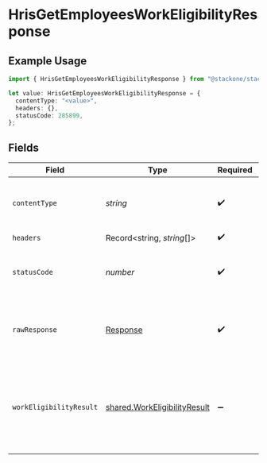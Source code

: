 # HrisGetEmployeesWorkEligibilityResponse

## Example Usage

```typescript
import { HrisGetEmployeesWorkEligibilityResponse } from "@stackone/stackone-client-ts/sdk/models/operations";

let value: HrisGetEmployeesWorkEligibilityResponse = {
  contentType: "<value>",
  headers: {},
  statusCode: 285899,
};
```

## Fields

| Field                                                                               | Type                                                                                | Required                                                                            | Description                                                                         |
| ----------------------------------------------------------------------------------- | ----------------------------------------------------------------------------------- | ----------------------------------------------------------------------------------- | ----------------------------------------------------------------------------------- |
| `contentType`                                                                       | *string*                                                                            | :heavy_check_mark:                                                                  | HTTP response content type for this operation                                       |
| `headers`                                                                           | Record<string, *string*[]>                                                          | :heavy_check_mark:                                                                  | N/A                                                                                 |
| `statusCode`                                                                        | *number*                                                                            | :heavy_check_mark:                                                                  | HTTP response status code for this operation                                        |
| `rawResponse`                                                                       | [Response](https://developer.mozilla.org/en-US/docs/Web/API/Response)               | :heavy_check_mark:                                                                  | Raw HTTP response; suitable for custom response parsing                             |
| `workEligibilityResult`                                                             | [shared.WorkEligibilityResult](../../../sdk/models/shared/workeligibilityresult.md) | :heavy_minus_sign:                                                                  | The work eligibility of the employee with the given identifiers was retrieved.      |